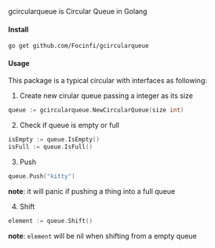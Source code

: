 gcircularqueue is Circular Queue in Golang

#### Install 

`go get github.com/Focinfi/gcircularqueue`

#### Usage

This package is a typical circular with interfaces as following:

1. Create new cirular queue passing a integer as its size

```go
queue := gcircularqueue.NewCircularQueue(size int)
```

2. Check if queue is empty or full

```go
isEmpty := queue.IsEmpty()
isFull := queue.IsFull()
```

3. Push

```go
queue.Push("kitty")
```

**note**: it will panic if pushing a thing into a full queue

4. Shift

```go
element := queue.Shift()
```

**note**: `element` will be nil when shifting from a empty queue

